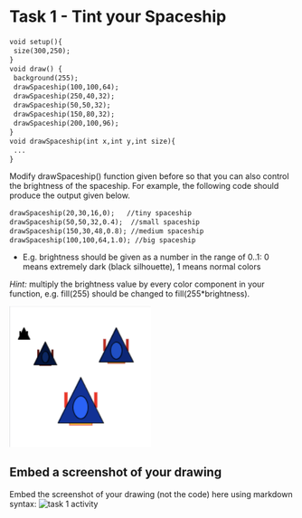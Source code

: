 # Task 1 - Tint your Spaceship

```
void setup(){
 size(300,250);
}
void draw() {
 background(255);
 drawSpaceship(100,100,64);
 drawSpaceship(250,40,32);
 drawSpaceship(50,50,32);
 drawSpaceship(150,80,32);
 drawSpaceship(200,100,96);
}
void drawSpaceship(int x,int y,int size){
 ...
}
```

Modify drawSpaceship() function given before so that you can also control the brightness of the spaceship. For example, the following code should produce the output given below.

```
drawSpaceship(20,30,16,0);   //tiny spaceship
drawSpaceship(50,50,32,0.4);  //small spaceship
drawSpaceship(150,30,48,0.8); //medium spaceship
drawSpaceship(100,100,64,1.0); //big spaceship
```

- E.g. brightness should be given as a number in the range of 0..1:
  0 means extremely dark (black silhouette), 1 means normal colors

_Hint:_ multiply the brightness value by every color component in your function, e.g. fill(255) should be changed to fill(255\*brightness).

<img src="../images/img1.png" width="250px">

## Embed a screenshot of your drawing

Embed the screenshot of your drawing (not the code) here using markdown syntax:
![task 1 activity](/activity/screenshots/task1.png)
